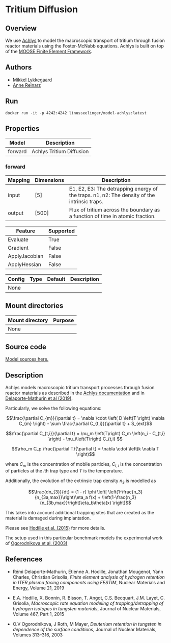 # Tritium Diffusion

## Overview
We use [Achlys](https://github.com/aurora-multiphysics/achlys) to model the macroscopic transport of tritium through fusion reactor materials using the Foster-McNabb equations. Achlys is built on top of the  [MOOSE Finite Element Framework](https://mooseframework.inl.gov/).

## Authors
- [Mikkel Lykkegaard](mailto:mikkel@digilab.co.uk)
- [Anne Reinarz](mailto:anne.k.reinarz@durham.ac.uk)


## Run
```
docker run -it -p 4242:4242 linusseelinger/model-achlys:latest
```

## Properties

Model | Description
---|---
forward | Achlys Tritium Diffusion

### forward
Mapping | Dimensions | Description
---|---|---
input | [5] | E1, E2, E3: The detrapping energy of the traps. n1, n2: The density of the intrinsic traps.
output | [500] | Flux of tritium across the boundary as a function of time in atomic fraction.

Feature | Supported
---|---
Evaluate | True
Gradient | False
ApplyJacobian | False
ApplyHessian | False

Config | Type | Default | Description
---|---|---|---
None | | |

## Mount directories
Mount directory | Purpose
---|---
None |

## Source code

[Model sources here.](https://github.com/UM-Bridge/benchmarks/tree/main/models/achlys)

## Description
Achlys models macroscopic tritium transport processes through fusion reactor materials as described in the [Achlys documentation](https://aurora-multiphysics.github.io/achlys/module/introduction.html) and in [Delaporte-Mathurin et al (2019)](https://www.sciencedirect.com/science/article/pii/S2352179119300547).

Particularly, we solve the following equations:


```math
\frac{\partial C_{m}}{\partial t} = \nabla  \cdot \left( D \left(T \right) \nabla  C_{m} \right) - \sum \frac{\partial C_{t,i}}{\partial t} + S_{ext}
```
```math
\frac{\partial C_{t,i}}{\partial t} = \nu_m \left(T\right) C_m \left(n_i - C_{t,i} \right) - \nu_i\left(T\right) C_{t,i} 
```
```math
\rho_m C_p \frac{\partial T}{\partial t} = \nabla \cdot \left(k \nabla T \right)
```
where $C_m$ is the concentration of mobile particles, $C_{t,i}$ is the concentration of particles at the $i$th trap type and $T$ is the temperature.

Additionally, the evolution of the extrinsic trap density $n_3$ is modelled as
```math
\frac{dn_{3}}{dt} = (1 - r) \phi \left[ \left(1-\frac{n_3}{n_{3a,max}}\right)\eta_a f(x) + \left(1-\frac{n_3}{n_{3b,max}}\right)\eta_b\theta(x) \right]
```
This takes into account additional trapping sites that are created as the material is damaged during implantation.

Please see [Hodille et al. (2015)](https://www.sciencedirect.com/science/article/pii/S0022311515300660) for more details.

The setup used in this particular benchmark models the experimental work of [Ogorodnikova et al. (2003)](https://www.sciencedirect.com/science/article/abs/pii/S0022311502013752)

## References
- Rémi Delaporte-Mathurin, Etienne A. Hodille, Jonathan Mougenot, Yann Charles, Christian Grisolia, *Finite element analysis of hydrogen retention in ITER plasma facing components using FESTIM*, Nuclear Materials and Energy, Volume 21, 2019

- E.A. Hodille, X. Bonnin, R. Bisson, T. Angot, C.S. Becquart, J.M. Layet, C. Grisolia, *Macroscopic rate equation modeling of trapping/detrapping of hydrogen isotopes in tungsten materials*, Journal of Nuclear Materials, Volume 467, Part 1, 2015

- O.V Ogorodnikova, J Roth, M Mayer, *Deuterium retention in tungsten in dependence of the surface conditions*, Journal of Nuclear Materials, Volumes 313–316, 2003
